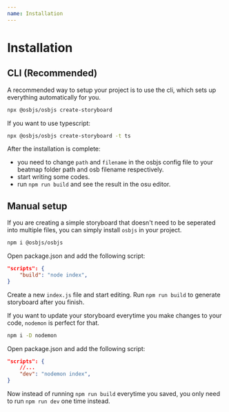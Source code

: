```yaml
---
name: Installation
---
```


# Installation
## CLI (Recommended)

A recommended way to setup your project is to use the cli, which sets up everything automatically for you.
```bash
npx @osbjs/osbjs create-storyboard
```

If you want to use typescript:
```bash
npx @osbjs/osbjs create-storyboard -t ts
```

After the installation is complete:
- you need to change `path` and `filename` in the osbjs config file to your beatmap folder path and osb filename respectively.
- start writing some codes.
- run `npm run build` and see the result in the osu editor.

## Manual setup
If you are creating a simple storyboard that doesn't need to be seperated into multiple files, you can simply install `osbjs` in your project.
```bash
npm i @osbjs/osbjs
```
Open package.json and add the following script:
```json title="package.json"
"scripts": {
	"build": "node index",
}
```
Create a new `index.js` file and start editing. Run `npm run build` to generate storyboard after you finish.

If you want to update your storyboard everytime you make changes to your code, `nodemon` is perfect for that.
```bash
npm i -D nodemon
```
Open package.json and add the following script:
```json title="package.json"
"scripts": {
	//...
	"dev": "nodemon index",
}
```
Now instead of running `npm run build` everytime you saved, you only need to run `npm run dev` one time instead. 
